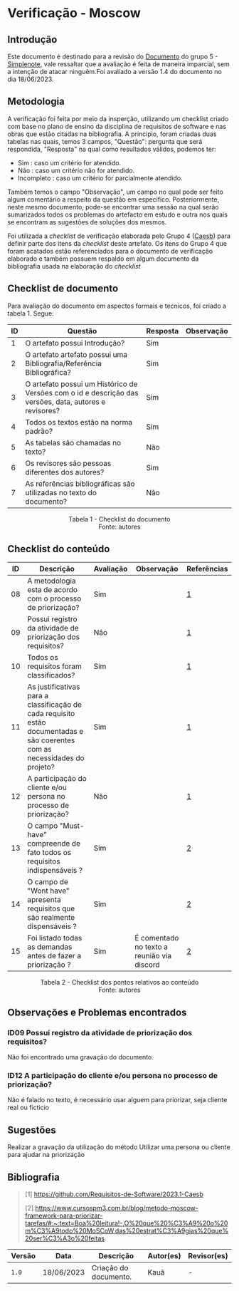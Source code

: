 # Verificação - Moscow

## Introdução

Este documento é destinado para a revisão do [Documento](https://github.com/Requisitos-de-Software/2023.1-Simplenote/blob/main/docs/elicitacao/Prioriza%C3%A7%C3%A3o/MoScoW.md) do grupo 5 - [Simplenote](https://github.com/Requisitos-de-Software/2023.1-Simplenote), vale ressaltar que a avaliação é feita de maneira imparcial, sem a intenção de atacar ninguém.Foi avaliado a versão 1.4 do documento no dia 18/06/2023.

## Metodologia

A verificação foi feita por meio da insperção, utilizando um checklist criado com base no plano de ensino da disciplina de requisitos de software e nas obras que estão citadas na bibliografia. A principio, foram criadas duas tabelas nas quais, temos 3 campos, "Questão": pergunta que será respondida, "Resposta" na qual como resultados válidos, podemos ter:

- Sim : caso um critério for atendido.
- Não : caso um critério não for atendido.
- Incompleto : caso um critério for parcialmente atendido.

Também temos o campo "Observação", um campo no qual pode ser feito algum comentário a respeito da questão em específico. Posteriormente, neste mesmo documento, pode-se encontrar uma sessão na qual serão sumarizados todos os problemas do artefacto em estudo e outra nos quais se encontram as sugestões de soluções dos mesmos.

Foi utilizada a *checklist* de verificação elaborada pelo Grupo 4 ([Caesb](https://requisitos-de-software.github.io/2023.1-Caesb/Verificacao/Grupo5/Entrega1/Entrega1/)) para definir parte dos itens da *checklist* deste artefato. Os itens do Grupo 4 que foram acatados estão referenciados para o documento de verificação elaborado e também possuem respaldo em algum documento da bibliografia usada na elaboração do *checklist* 

## Checklist de documento
Para avaliação do documento em aspectos formais e tecnicos, foi criado a tabela 1. Segue:

|ID|Questão|Resposta|Observação|
|--|-------|--------|----------|
|1|O artefato possui Introdução?                                                                                |    Sim    |          |
|2|O artefato artefato possui uma Bibliografia/Referência Bibliográfica?                                        |    Sim    |          |
|3|O artefato possui um Histórico de Versões com o id e descrição das versões, data, autores e revisores?       |    Sim    |          |
|4|Todos os textos estão na norma padrão?                                                                       |    Sim    |          |
|5|As tabelas são chamadas no texto?                                                                            |    Não    |          |
|6|Os revisores são pessoas diferentes dos autores?                                                             |    Sim    |          |
|7|As referências bibliográficas são utilizadas no texto do documento?                                          |    Não    |          |


<p align="center"> Tabela 1 - Checklist do documento <br> Fonte: autores </p>

## Checklist do conteúdo

| ID  | Descrição | Avaliação | Observação |Referências|
| --- | --------- | --------- | ---------- |-----------|
| 08  | A metodologia esta de acordo com o processo de priorização?       |     Sim      |            |[1](#ancora1)|
| 09  | Possui registro da atividade de priorização dos requisitos?       |     Não      |            |[1](#ancora1)|
| 10  | Todos os requisitos foram classificados?                          |     Sim      |            |[1](#ancora1)|
| 11  | As justificativas para a classificação de cada requisito estão documentadas e são coerentes com as necessidades do projeto?| Sim ||[1](#ancora1)|
| 12  | A participação do cliente e/ou persona no processo de priorização?|     Não      |         |[1](#ancora1)|
|  13   | O campo "Must-have" compreende de fato todos os requisitos indispensáveis ? |   Sim     |            |[2](#ancora2)|
|  14   | O campo de "Wont have" apresenta requisitos que são realmente dispensáveis ? |     Sim     |            |[2](#ancora2)|
|  15   | Foi listado todas as demandas antes de fazer a priorização ?                 |     Sim     | É comentado no texto a reunião via discord|[2](#ancora2)|

<p align="center"> Tabela 2 - Checklist dos pontos relativos ao conteúdo <br> Fonte: autores </p>

## Observações e Problemas encontrados

### ID09  Possui registro da atividade de priorização dos requisitos?       
Não foi encontrado uma gravação do documento.

### ID12  A participação do cliente e/ou persona no processo de priorização?
Não é falado no texto, é necessário usar alguem para priorizar, seja cliente real ou ficticio

## Sugestões
Realizar a gravação da utilização do método
Utilizar uma persona ou cliente para ajudar na priorização

## Bibliografia

> [1] https://github.com/Requisitos-de-Software/2023.1-Caesb
>
> [2] https://www.cursospm3.com.br/blog/metodo-moscow-framework-para-priorizar-tarefas/#:~:text=Boa%20leitura!-,O%20que%20%C3%A9%20o%20m%C3%A9todo%20MoSCoW,das%20estrat%C3%A9gias%20que%20ser%C3%A3o%20feitas.


| Versão | Data       | Descrição             | Autor(es) | Revisor(es)        |
| ------ | ---------- | --------------------- | --------- | ------------------ |
| `1.0`  | 18/06/2023 | Criação do documento. | Kauã      |        -           |
